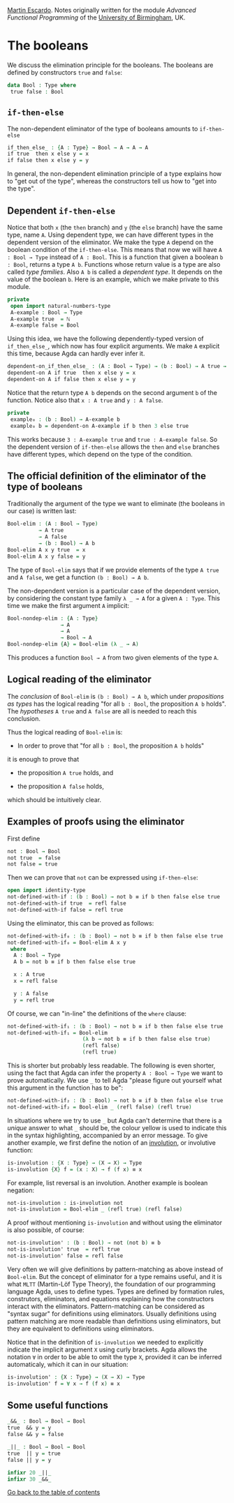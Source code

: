 
[Martin Escardo](Https://www.Cs.Bham.Ac.Uk/~mhe/).
Notes originally written for the module *Advanced Functional Programming* of the [University of Birmingham](https://www.birmingham.ac.uk/index.aspx), UK.


<!--
```agda
{-# OPTIONS --without-K --safe #-}

module Bool where

open import general-notation
open import natural-numbers-type
```
-->
# The booleans

We discuss the elimination principle for the booleans. The booleans
are defined by constructors `true` and `false`:
```agda
data Bool : Type where
 true false : Bool
```
## `if-then-else`

The non-dependent eliminator of the type of booleans amounts to `if-then-else`
```agda
if_then_else_ : {A : Type} → Bool → A → A → A
if true  then x else y = x
if false then x else y = y
```
In general, the non-dependent elimination principle of a type explains how to "get out of the type", whereas the constructors tell us how to "get into the type".

## Dependent `if-then-else`

Notice that both `x` (the `then` branch) and `y` (the `else` branch) have the same type, name `A`. Using dependent type, we can have different types in the dependent version of the eliminator. We make the type `A` depend on the boolean condition of the `if-then-else`. This means that now we will have `A : Bool → Type` instead of `A : Bool`. This is a function that given a boolean `b : Bool`, returns a type `A b`. Functions whose return value is a type are also called *type families*. Also `A b` is called a *dependent type*. It depends on the value of the boolean `b`. Here is an example, which we make private to this module.
```agda
private
 open import natural-numbers-type
 A-example : Bool → Type
 A-example true  = ℕ
 A-example false = Bool
```
Using this idea, we have the following dependently-typed version of `if_then_else_`, which now has four explicit arguments. We make `A` explicit this time, because Agda can hardly ever infer it.
```agda
dependent-on_if_then_else_ : (A : Bool → Type) → (b : Bool) → A true → A false → A b
dependent-on A if true  then x else y = x
dependent-on A if false then x else y = y
```
Notice that the return type `A b` depends on the second argument `b` of the function.
Notice also that `x : A true` and `y : A false`.
```agda
private
 example₀ : (b : Bool) → A-example b
 example₀ b = dependent-on A-example if b then 3 else true
```
This works because `3 : A-example true` and `true : A-example false`. So the dependent version of `if-then-else` allows the `then` and `else` branches have different types, which depend on the type of the condition.

## The official definition of the eliminator of the type of booleans

Traditionally the argument of the type we want to eliminate (the booleans in our case) is written last:
```agda
Bool-elim : (A : Bool → Type)
          → A true
          → A false
          → (b : Bool) → A b
Bool-elim A x y true  = x
Bool-elim A x y false = y
```
The type of `Bool-elim` says that if we provide elements of the type `A true` and `A false`, we get a function `(b : Bool) → A b`.

The non-dependent version is a particular case of the dependent version, by considering the constant type family `λ _ → A` for a given `A : Type`. This time we make the first argument `A` implicit:
```agda
Bool-nondep-elim : {A : Type}
                 → A
                 → A
                 → Bool → A
Bool-nondep-elim {A} = Bool-elim (λ _ → A)
```
This produces a function `Bool → A` from two given elements of the type `A`.

## Logical reading of the eliminator

The *conclusion* of `Bool-elim` is `(b : Bool) → A b`, which under *propositions as types* has the logical reading "for all `b : Bool`, the proposition `A b` holds". The *hypotheses* `A true` and `A false` are all is needed to reach this conclusion.

Thus the logical reading of `Bool-elim` is:

 * In order to prove that "for all `b : Bool`, the proposition `A b` holds"

it is enough to prove that

 * the proposition `A true` holds, and

 * the proposition `A false` holds,

which should be intuitively clear.

## Examples of proofs using the eliminator

First define
```agda
not : Bool → Bool
not true  = false
not false = true
```
Then we can prove that `not` can be expressed using `if-then-else`:
```agda
open import identity-type
not-defined-with-if : (b : Bool) → not b ≡ if b then false else true
not-defined-with-if true  = refl false
not-defined-with-if false = refl true
```
Using the eliminator, this can be proved as follows:
```agda
not-defined-with-if₀ : (b : Bool) → not b ≡ if b then false else true
not-defined-with-if₀ = Bool-elim A x y
 where
  A : Bool → Type
  A b = not b ≡ if b then false else true

  x : A true
  x = refl false

  y : A false
  y = refl true
```
Of course, we can "in-line" the definitions of the `where` clause:
```agda
not-defined-with-if₁ : (b : Bool) → not b ≡ if b then false else true
not-defined-with-if₁ = Bool-elim
                        (λ b → not b ≡ if b then false else true)
                        (refl false)
                        (refl true)
```
This is shorter but probably less readable. The following is even shorter, using the fact that Agda can infer the property `A : Bool → Type` we want to prove automatically. We use `_` to tell Agda "please figure out yourself what this argument in the function has to be":
```agda
not-defined-with-if₂ : (b : Bool) → not b ≡ if b then false else true
not-defined-with-if₂ = Bool-elim _ (refl false) (refl true)
```
In situations where we try to use `_` but Agda can't determine that there is a *unique* answer to what `_` should be, the colour yellow is used to indicate this in the syntax highlighting, accompanied by an error message. To give another example, we first define the notion of an [involution](https://en.wikipedia.org/wiki/Involution_(mathematics)), or involutive function:
```agda
is-involution : {X : Type} → (X → X) → Type
is-involution {X} f = (x : X) → f (f x) ≡ x
```
For example, list reversal is an involution. Another example is boolean negation:
```agda
not-is-involution : is-involution not
not-is-involution = Bool-elim _ (refl true) (refl false)
```
A proof without mentioning `is-involution` and without using the eliminator is also possible, of course:
```agda
not-is-involution' : (b : Bool) → not (not b) ≡ b
not-is-involution' true  = refl true
not-is-involution' false = refl false
```
Very often we will give definitions by pattern-matching as above instead of
`Bool-elim`. But the concept of eliminator for a type remains useful, and it is what `MLTT` (Martin-Löf Type Theory), the foundation of our programming language Agda, uses to define types. Types are defined by formation rules, construtors, eliminators, and equations explaining how the constructors interact with the eliminators. Pattern-matching can be considered as "syntax sugar" for definitions using eliminators. Usually definitions using pattern matching are more readable than definitions using eliminators, but they are equivalent to definitions using eliminators.

Notice that in the definition of `is-involution` we needed to explicitly indicate the implicit argument `X` using curly brackets. Agda allows the notation `∀` in order to be able to omit the type `X`, provided it can be inferred automaticaly, which it can in our situation:
```agda
is-involution' : {X : Type} → (X → X) → Type
is-involution' f = ∀ x → f (f x) ≡ x
```

## Some useful functions

```agda
_&&_ : Bool → Bool → Bool
true  && y = y
false && y = false

_||_ : Bool → Bool → Bool
true  || y = true
false || y = y

infixr 20 _||_
infixr 30 _&&_
```

[Go back to the table of contents](https://martinescardo.github.io/HoTTEST-Summer-School/)
